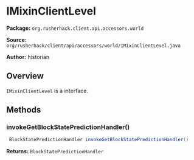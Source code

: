 # IMixinClientLevel

**Package:** `org.rusherhack.client.api.accessors.world`

**Source:** `org/rusherhack/client/api/accessors/world/IMixinClientLevel.java`

**Author:** historian



## Overview

`IMixinClientLevel` is a interface.

## Methods

### invokeGetBlockStatePredictionHandler()

```java
 BlockStatePredictionHandler invokeGetBlockStatePredictionHandler()
```

**Returns:** `BlockStatePredictionHandler`

